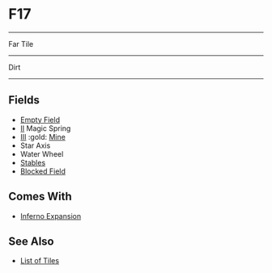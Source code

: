 # F17

___
Far Tile
___
Dirt
___


## Fields

- [Empty Field](../keywords/empty_field.md)
- [Ⅱ](../difficulties.md) Magic Spring
- [Ⅲ](../difficulties.md) :gold: [Mine](../fields.md#flaggable)
- Star Axis
- Water Wheel
- [Stables](../fields.md#revisitable)
- [Blocked Field](../keywords/blocked_field.md)


## Comes With

- [Inferno Expansion](../content/inferno_expansion.md)


## See Also

- [List of Tiles](index.md)
